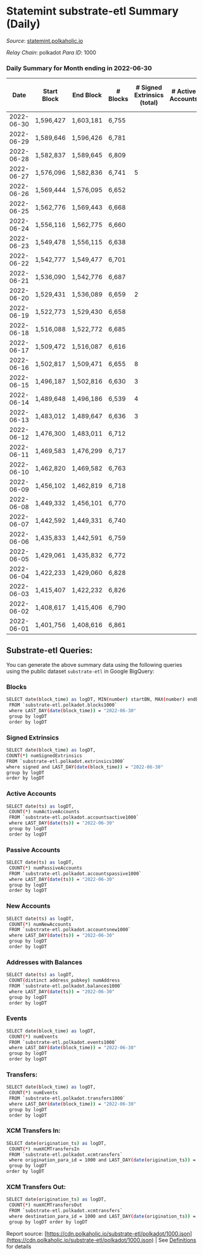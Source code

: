 # Statemint substrate-etl Summary (Daily)

_Source_: [statemint.polkaholic.io](https://statemint.polkaholic.io)

*Relay Chain*: polkadot
*Para ID*: 1000



### Daily Summary for Month ending in 2022-06-30


| Date | Start Block | End Block | # Blocks | # Signed Extrinsics (total) | # Active Accounts | # Passive | # New | # Addresses with Balances | # Events | # Transfers | # XCM Transfers In | # XCM Transfers Out | Issues | 
| ---- | ----------- | --------- | -------- | --------------------------- | ----------------- | --------- | ----- | ------------------------- | -------- | ----------- | ------------------ | ------------------- | ------ |
| 2022-06-30 | 1,596,427 | 1,603,181 | 6,755 |  |  |  |  | 38 | 13,514 |   |   |   |  |
| 2022-06-29 | 1,589,646 | 1,596,426 | 6,781 |  |  |  |  | 38 | 13,565 |   |   |   |  |
| 2022-06-28 | 1,582,837 | 1,589,645 | 6,809 |  |  |  |  | 38 | 13,622 |   |   |   |  |
| 2022-06-27 | 1,576,096 | 1,582,836 | 6,741 | 5 |  |  |  | 38 | 13,524 |   | 3 ($74.85) |   |  |
| 2022-06-26 | 1,569,444 | 1,576,095 | 6,652 |  |  |  |  | 37 | 13,308 |   |   |   |  |
| 2022-06-25 | 1,562,776 | 1,569,443 | 6,668 |  |  |  |  | 37 | 13,339 |   |   |   |  |
| 2022-06-24 | 1,556,116 | 1,562,775 | 6,660 |  |  |  |  | 37 | 13,330 |   | 1 ($2.38) |   |  |
| 2022-06-23 | 1,549,478 | 1,556,115 | 6,638 |  |  |  |  | 36 | 13,295 |   | 2 ($38.84) |   |  |
| 2022-06-22 | 1,542,777 | 1,549,477 | 6,701 |  |  |  |  | 34 | 13,415 |   | 1 ($15.02) |   |  |
| 2022-06-21 | 1,536,090 | 1,542,776 | 6,687 |  |  |  |  | 33 | 13,384 |   | 1 ($8.09) |   |  |
| 2022-06-20 | 1,529,431 | 1,536,089 | 6,659 | 2 |  |  |  | 32 | 13,334 | 1 ($8.74) |   |   |  |
| 2022-06-19 | 1,522,773 | 1,529,430 | 6,658 |  |  |  |  | 33 | 13,320 |   |   |   |  |
| 2022-06-18 | 1,516,088 | 1,522,772 | 6,685 |  |  |  |  | 33 | 13,373 |   |   |   |  |
| 2022-06-17 | 1,509,472 | 1,516,087 | 6,616 |  |  |  |  | 33 | 13,236 |   |   |   |  |
| 2022-06-16 | 1,502,817 | 1,509,471 | 6,655 | 8 |  |  |  | 33 | 13,351 | 3 ($85.56) | 1 ($39.46) |   |  |
| 2022-06-15 | 1,496,187 | 1,502,816 | 6,630 | 3 |  |  |  | 33 | 13,274 | 1 ($35.69) | 1  |   |  |
| 2022-06-14 | 1,489,648 | 1,496,186 | 6,539 | 4 |  |  |  | 33 | 13,105 | 1 ($7.40) | 1 ($51.79) |   |  |
| 2022-06-13 | 1,483,012 | 1,489,647 | 6,636 | 3 |  |  |  | 31 | 13,300 | 3 ($24.99) | 1 ($8.37) |   |  |
| 2022-06-12 | 1,476,300 | 1,483,011 | 6,712 |  |  |  |  | 30 | 13,427 |   |   |   |  |
| 2022-06-11 | 1,469,583 | 1,476,299 | 6,717 |  |  |  |  | 30 | 13,438 |   |   |   |  |
| 2022-06-10 | 1,462,820 | 1,469,582 | 6,763 |  |  |  |  | 30 | 13,530 |   |   |   |  |
| 2022-06-09 | 1,456,102 | 1,462,819 | 6,718 |  |  |  |  | 30 | 13,440 |   |   |   |  |
| 2022-06-08 | 1,449,332 | 1,456,101 | 6,770 |  |  |  |  | 30 | 13,543 |   |   |   |  |
| 2022-06-07 | 1,442,592 | 1,449,331 | 6,740 |  |  |  |  | 30 | 13,484 |   |   |   |  |
| 2022-06-06 | 1,435,833 | 1,442,591 | 6,759 |  |  |  |  | 30 | 13,522 |   |   |   |  |
| 2022-06-05 | 1,429,061 | 1,435,832 | 6,772 |  |  |  |  | 30 | 13,554 |   | 1 ($46.74) |   |  |
| 2022-06-04 | 1,422,233 | 1,429,060 | 6,828 |  |  |  |  | 29 | 13,659 |   |   |   |  |
| 2022-06-03 | 1,415,407 | 1,422,232 | 6,826 |  |  |  |  | 29 | 13,656 |   |   |   |  |
| 2022-06-02 | 1,408,617 | 1,415,406 | 6,790 |  |  |  |  | 29 | 13,584 |   |   |   |  |
| 2022-06-01 | 1,401,756 | 1,408,616 | 6,861 |  |  |  |  | 29 | 13,730 |   |   |   |  |

## Substrate-etl Queries:
You can generate the above summary data using the following queries using the public dataset `substrate-etl` in Google BigQuery:

### Blocks
```bash
SELECT date(block_time) as logDT, MIN(number) startBN, MAX(number) endBN, COUNT(*) numBlocks 
 FROM `substrate-etl.polkadot.blocks1000`  
 where LAST_DAY(date(block_time)) = "2022-06-30" 
 group by logDT 
 order by logDT
```

### Signed Extrinsics
```bash
SELECT date(block_time) as logDT, 
COUNT(*) numSignedExtrinsics 
FROM `substrate-etl.polkadot.extrinsics1000`  
where signed and LAST_DAY(date(block_time)) = "2022-06-30" 
group by logDT 
order by logDT
```

### Active Accounts
```bash
SELECT date(ts) as logDT, 
 COUNT(*) numActiveAccounts 
 FROM `substrate-etl.polkadot.accountsactive1000` 
 where LAST_DAY(date(ts)) = "2022-06-30" 
 group by logDT 
 order by logDT
```

### Passive Accounts
```bash
SELECT date(ts) as logDT, 
 COUNT(*) numPassiveAccounts 
 FROM `substrate-etl.polkadot.accountspassive1000` 
 where LAST_DAY(date(ts)) = "2022-06-30" 
 group by logDT 
 order by logDT
```

### New Accounts
```bash
SELECT date(ts) as logDT, 
 COUNT(*) numNewAccounts 
 FROM `substrate-etl.polkadot.accountsnew1000` 
 where LAST_DAY(date(ts)) = "2022-06-30" 
 group by logDT
 order by logDT
```

### Addresses with Balances
```bash
SELECT date(ts) as logDT,
 COUNT(distinct address_pubkey) numAddress 
 FROM `substrate-etl.polkadot.balances1000` 
 where LAST_DAY(date(ts)) = "2022-06-30" 
 group by logDT 
 order by logDT
```

### Events
```bash
SELECT date(block_time) as logDT, 
 COUNT(*) numEvents 
 FROM `substrate-etl.polkadot.events1000` 
 where LAST_DAY(date(block_time)) = "2022-06-30" 
 group by logDT 
 order by logDT
```

### Transfers:
```bash
SELECT date(block_time) as logDT, 
 COUNT(*) numEvents 
 FROM `substrate-etl.polkadot.transfers1000` 
 where LAST_DAY(date(block_time)) = "2022-06-30" 
 group by logDT 
 order by logDT
```

### XCM Transfers In:
```bash
SELECT date(origination_ts) as logDT, 
 COUNT(*) numXCMTransfersIn 
 FROM `substrate-etl.polkadot.xcmtransfers` 
 where origination_para_id = 1000 and LAST_DAY(date(origination_ts)) = "2022-06-30" 
 group by logDT 
order by logDT
```

### XCM Transfers Out:
```bash
SELECT date(origination_ts) as logDT, 
 COUNT(*) numXCMTransfersOut 
 FROM `substrate-etl.polkadot.xcmtransfers` 
 where destination_para_id = 1000 and LAST_DAY(date(origination_ts)) = "2022-06-30" 
 group by logDT order by logDT
```


Report source: [https://cdn.polkaholic.io/substrate-etl/polkadot/1000.json](https://cdn.polkaholic.io/substrate-etl/polkadot/1000.json) | See [Definitions](/DEFINITIONS.md) for details
